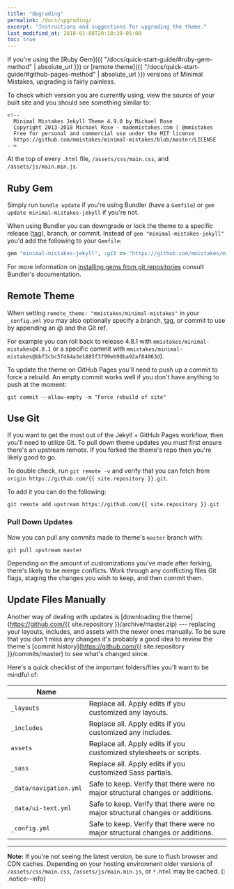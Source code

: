 ```yaml
---
title: "Upgrading"
permalink: /docs/upgrading/
excerpt: "Instructions and suggestions for upgrading the theme."
last_modified_at: 2018-01-08T20:10:30-05:00
toc: true
---
```


If you're using the [Ruby Gem]({{ "/docs/quick-start-guide/#ruby-gem-method" | absolute_url }}) or [remote theme]({{ "/docs/quick-start-guide/#github-pages-method" | absolute_url }}) versions of Minimal Mistakes, upgrading is fairly painless.

To check which version you are currently using, view the source of your built site and you should see something similar to:

```
<!--
  Minimal Mistakes Jekyll Theme 4.9.0 by Michael Rose
  Copyright 2013-2018 Michael Rose - mademistakes.com | @mmistakes
  Free for personal and commercial use under the MIT license
  https://github.com/mmistakes/minimal-mistakes/blob/master/LICENSE
-->
```

At the top of every `.html` file, `/assets/css/main.css`, and `/assets/js/main.min.js`.

## Ruby Gem

Simply run `bundle update` if you're using Bundler (have a `Gemfile`) or `gem update minimal-mistakes-jekyll` if you're not.

When using Bundler you can downgrade or lock the theme to a specific release ([tag](https://github.com/mmistakes/minimal-mistakes/tags)), branch, or commit. Instead of `gem "minimal-mistakes-jekyll"` you'd add the following to your `Gemfile`:

```ruby
gem "minimal-mistakes-jekyll", :git => "https://github.com/mmistakes/minimal-mistakes.git", :tag => "4.9.0"
```

For more information on [installing gems from git repositories](http://bundler.io/v1.16/guides/git.html) consult Bundler's documentation.

## Remote Theme

When setting `remote_theme: "mmistakes/minimal-mistakes"` in your `_config.yml` you may also optionally specify a branch, [tag](https://github.com/mmistakes/minimal-mistakes/tags), or commit to use by appending an @ and the Git ref.

For example you can roll back to release 4.8.1 with `mmistakes/minimal-mistakes@4.8.1` or a specific commit with `mmistakes/minimal-mistakes@bbf3cbc5fd64a3e1885f3f99eb90ba92af84063d`).

To update the theme on GitHub Pages you'll need to push up a commit to force a rebuild. An empty commit works well if you don't have anything to push at the moment:

```terminal
git commit --allow-empty -m "Force rebuild of site"
```

## Use Git

If you want to get the most out of the Jekyll + GitHub Pages workflow, then you'll need to utilize Git. To pull down theme updates you must first ensure there's an upstream remote. If you forked the theme's repo then you're likely good to go.

To double check, run `git remote -v` and verify that you can fetch from `origin https://github.com/{{ site.repository }}.git`.

To add it you can do the following:

```terminal
git remote add upstream https://github.com/{{ site.repository }}.git
```

### Pull Down Updates

Now you can pull any commits made to theme's `master` branch with:

```terminal
git pull upstream master
```

Depending on the amount of customizations you've made after forking, there's likely to be merge conflicts. Work through any conflicting files Git flags, staging the changes you wish to keep, and then commit them.

## Update Files Manually

Another way of dealing with updates is [downloading the theme](https://github.com/{{ site.repository }}/archive/master.zip) --- replacing your layouts, includes, and assets with the newer ones manually. To be sure that you don't miss any changes it's probably a good idea to review the theme's [commit history](https://github.com/{{ site.repository }}/commits/master) to see what's changed since.

Here's a quick checklist of the important folders/files you'll want to be mindful of:

| Name                   |     |
| ----                   | --- |
| `_layouts`             | Replace all. Apply edits if you customized any layouts. |
| `_includes`            | Replace all. Apply edits if you customized any includes. |
| `assets`               | Replace all. Apply edits if you customized stylesheets or scripts. |
| `_sass`                | Replace all. Apply edits if you customized Sass partials. |
| `_data/navigation.yml` | Safe to keep. Verify that there were no major structural changes or additions. |
| `_data/ui-text.yml`    | Safe to keep. Verify that there were no major structural changes or additions. |
| `_config.yml`          | Safe to keep. Verify that there were no major structural changes or additions. |

---

**Note:** If you're not seeing the latest version, be sure to flush browser and CDN caches. Depending on your hosting environment older versions of `/assets/css/main.css`, `/assets/js/main.min.js`, or `*.html` may be cached.
{: .notice--info}
